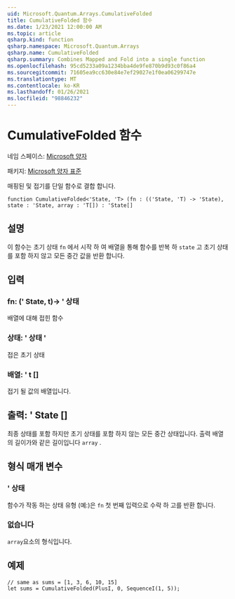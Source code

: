 ```yaml
---
uid: Microsoft.Quantum.Arrays.CumulativeFolded
title: CumulativeFolded 함수
ms.date: 1/23/2021 12:00:00 AM
ms.topic: article
qsharp.kind: function
qsharp.namespace: Microsoft.Quantum.Arrays
qsharp.name: CumulativeFolded
qsharp.summary: Combines Mapped and Fold into a single function
ms.openlocfilehash: 95cd5233a09a1234bba4de9fe870b9d93c0f86a4
ms.sourcegitcommit: 71605ea9cc630e84e7ef29027e1f0ea06299747e
ms.translationtype: MT
ms.contentlocale: ko-KR
ms.lasthandoff: 01/26/2021
ms.locfileid: "98846232"
---
```

# <a name="cumulativefolded-function"></a>CumulativeFolded 함수

네임 스페이스: [Microsoft 양자](xref:Microsoft.Quantum.Arrays)

패키지: [Microsoft 양자 표준](https://nuget.org/packages/Microsoft.Quantum.Standard)


매핑된 및 접기를 단일 함수로 결합 합니다.

```qsharp
function CumulativeFolded<'State, 'T> (fn : (('State, 'T) -> 'State), state : 'State, array : 'T[]) : 'State[]
```


## <a name="description"></a>설명

이 함수는 초기 상태 `fn` 에서 시작 하 여 배열을 통해 함수를 반복 하 `state` 고 초기 상태를 포함 하지 않고 모든 중간 값을 반환 합니다.

## <a name="input"></a>입력

### <a name="fn--statet---state"></a>fn: (' State, t)-> ' 상태

배열에 대해 접힌 함수


### <a name="state--state"></a>상태: ' 상태 '

접은 초기 상태


### <a name="array--t"></a>배열: ' t []

접기 될 값의 배열입니다.



## <a name="output--state"></a>출력: ' State []

최종 상태를 포함 하지만 초기 상태를 포함 하지 않는 모든 중간 상태입니다.
출력 배열의 길이가와 같은 길이입니다 `array` .

## <a name="type-parameters"></a>형식 매개 변수

### <a name="state"></a>' 상태

함수가 작동 하는 상태 유형 (예:)은 `fn` 첫 번째 입력으로 수락 하 고를 반환 합니다.
### <a name="t"></a>없습니다

`array`요소의 형식입니다.

## <a name="example"></a>예제

```qsharp
// same as sums = [1, 3, 6, 10, 15]
let sums = CumulativeFolded(PlusI, 0, SequenceI(1, 5));
```